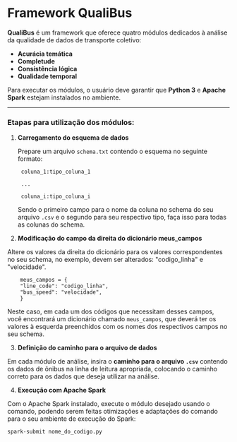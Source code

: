 # Framework **QualiBus**

**QualiBus** é um framework que oferece quatro módulos dedicados à análise da qualidade de dados de transporte coletivo:

- **Acurácia temática**  
- **Completude**  
- **Consistência lógica**  
- **Qualidade temporal**

Para executar os módulos, o usuário deve garantir que **Python 3** e **Apache Spark** estejam instalados no ambiente.

---

### Etapas para utilização dos módulos:

1. **Carregamento do esquema de dados**

   Prepare um arquivo `schema.txt` contendo o esquema no seguinte formato:

        coluna_1:tipo_coluna_1

        ...

        coluna_i:tipo_coluna_i
   
   Sendo o primeiro campo para o nome da coluna no schema do seu arquivo `.csv` e o segundo para seu respectivo tipo, faça isso para todas as colunas do schema.
   
2. **Modificação do campo da direita do dicionário meus_campos**

Altere os valores da direita do dicionário para os valores correspondentes no seu schema, no exemplo, devem ser alterados: "codigo_linha" e "velocidade".

        meus_campos = {
        "line_code": "codigo_linha",
        "bus_speed": "velocidade",
        }
Neste caso, em cada um dos códigos que necessitam desses campos, você encontrará um dicionário chamado `meus_campos`, que deverá ter os valores à esquerda preenchidos com os nomes dos respectivos campos no seu schema.

3. **Definição do caminho para o arquivo de dados**

Em cada módulo de análise, insira o **caminho para o arquivo `.csv`** contendo os dados de ônibus na linha de leitura apropriada, colocando o caminho correto para os dados que deseja utilizar na análise.

4. **Execução com Apache Spark**

Com o Apache Spark instalado, execute o módulo desejado usando o comando, podendo serem feitas otimizações e adaptações do comando para o seu ambiente de execução do Spark:

```bash
spark-submit nome_do_codigo.py
